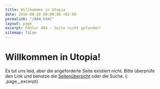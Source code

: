 ```yaml
---
title: Willkommen in Utopia
date: 2016-08-26 00:00:00 +02:00
permalink: "/404.html"
layout: page
excerpt: Fehler 404 – Seite nicht gefunden!
sitemap: false
---
```


# Willkommen in Utopia!

Es tut uns leid, aber die angeforderte Seite existiert nicht. Bitte überprüfe den Link und benutze die [Seitenübersicht](/sitemap/ "Sitemap") oder die Suche.
{: .page__excerpt}
